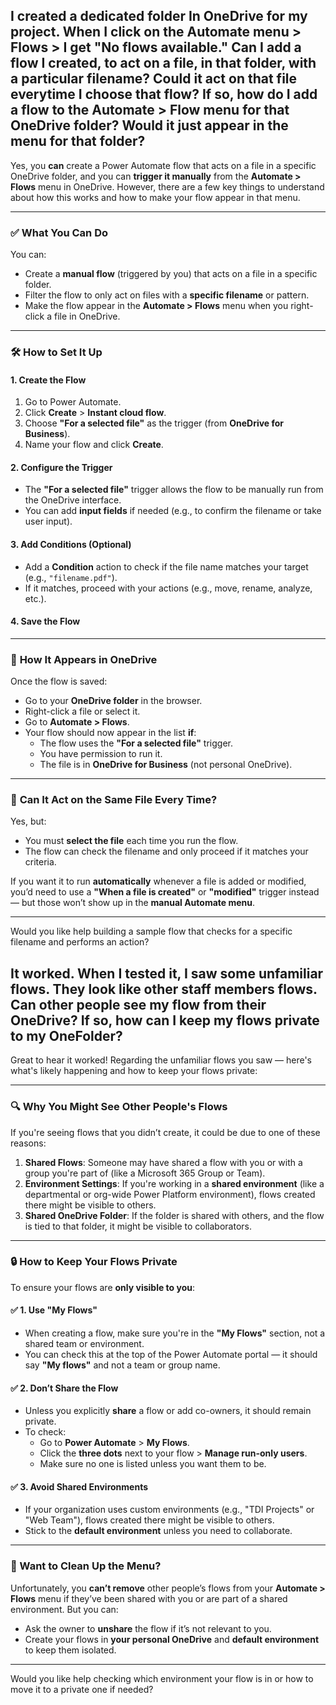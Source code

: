 ## I created a dedicated folder In OneDrive for my project. When I click on the Automate menu > Flows > I get "No flows available." Can I add a flow I created, to act on a file, in that folder, with a particular filename? Could it act on that file everytime I choose that flow? If so, how do I add a flow to the Automate > Flow menu for that OneDrive folder? Would it just appear in the menu for that folder?

Yes, you **can** create a Power Automate flow that acts on a file in a specific OneDrive folder, and you can **trigger it manually** from the **Automate > Flows** menu in OneDrive. However, there are a few key things to understand about how this works and how to make your flow appear in that menu.

---

### ✅ **What You Can Do**
You can:
- Create a **manual flow** (triggered by you) that acts on a file in a specific folder.
- Filter the flow to only act on files with a **specific filename** or pattern.
- Make the flow appear in the **Automate > Flows** menu when you right-click a file in OneDrive.

---

### 🛠️ **How to Set It Up**

#### 1. **Create the Flow**
1. Go to Power Automate.
2. Click **Create** > **Instant cloud flow**.
3. Choose **"For a selected file"** as the trigger (from **OneDrive for Business**).
4. Name your flow and click **Create**.

#### 2. **Configure the Trigger**
- The **"For a selected file"** trigger allows the flow to be manually run from the OneDrive interface.
- You can add **input fields** if needed (e.g., to confirm the filename or take user input).

#### 3. **Add Conditions (Optional)**
- Add a **Condition** action to check if the file name matches your target (e.g., `"filename.pdf"`).
- If it matches, proceed with your actions (e.g., move, rename, analyze, etc.).

#### 4. **Save the Flow**

---

### 📂 **How It Appears in OneDrive**

Once the flow is saved:
- Go to your **OneDrive folder** in the browser.
- Right-click a file or select it.
- Go to **Automate > Flows**.
- Your flow should now appear in the list **if**:
  - The flow uses the **"For a selected file"** trigger.
  - You have permission to run it.
  - The file is in **OneDrive for Business** (not personal OneDrive).

---

### 🔁 **Can It Act on the Same File Every Time?**
Yes, but:
- You must **select the file** each time you run the flow.
- The flow can check the filename and only proceed if it matches your criteria.

If you want it to run **automatically** whenever a file is added or modified, you’d need to use a **"When a file is created"** or **"modified"** trigger instead — but those won’t show up in the **manual Automate menu**.

---

Would you like help building a sample flow that checks for a specific filename and performs an action?

## It worked. When I tested it, I saw some unfamiliar flows. They look like other staff members flows. Can other people see my flow from their OneDrive? If so, how can I keep my flows private to my OneFolder?

Great to hear it worked! Regarding the unfamiliar flows you saw — here's what's likely happening and how to keep your flows private:

---

### 🔍 **Why You Might See Other People's Flows**
If you're seeing flows that you didn’t create, it could be due to one of these reasons:

1. **Shared Flows**: Someone may have shared a flow with you or with a group you're part of (like a Microsoft 365 Group or Team).
2. **Environment Settings**: If you're working in a **shared environment** (like a departmental or org-wide Power Platform environment), flows created there might be visible to others.
3. **Shared OneDrive Folder**: If the folder is shared with others, and the flow is tied to that folder, it might be visible to collaborators.

---

### 🔒 **How to Keep Your Flows Private**

To ensure your flows are **only visible to you**:

#### ✅ 1. **Use "My Flows"**
- When creating a flow, make sure you're in the **"My Flows"** section, not a shared team or environment.
- You can check this at the top of the Power Automate portal — it should say **"My flows"** and not a team or group name.

#### ✅ 2. **Don’t Share the Flow**
- Unless you explicitly **share** a flow or add co-owners, it should remain private.
- To check:
  - Go to **Power Automate** > **My Flows**.
  - Click the **three dots** next to your flow > **Manage run-only users**.
  - Make sure no one is listed unless you want them to be.

#### ✅ 3. **Avoid Shared Environments**
- If your organization uses custom environments (e.g., "TDI Projects" or "Web Team"), flows created there might be visible to others.
- Stick to the **default environment** unless you need to collaborate.

---

### 🧼 Want to Clean Up the Menu?
Unfortunately, you **can’t remove** other people’s flows from your **Automate > Flows** menu if they’ve been shared with you or are part of a shared environment. But you can:

- Ask the owner to **unshare** the flow if it’s not relevant to you.
- Create your flows in **your personal OneDrive** and **default environment** to keep them isolated.

---

Would you like help checking which environment your flow is in or how to move it to a private one if needed?

